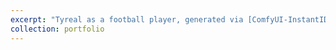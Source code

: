 ```yaml
---
excerpt: "Tyreal as a football player, generated via [ComfyUI-InstantID](https://github.com/ZHO-ZHO-ZHO/ComfyUI-InstantID)<br/><img src='/images/Q.png'>"
collection: portfolio
---
```

